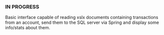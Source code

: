 ### IN PROGRESS

Basic interface capable of reading xslx documents containing transactions from an account, send them to the SQL server via Spring and display some info/stats about them.

